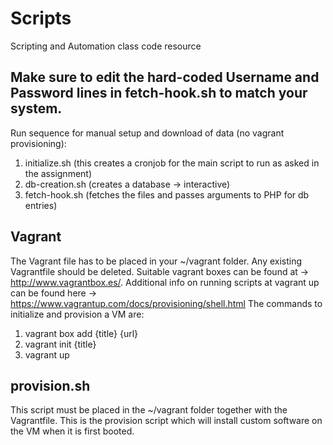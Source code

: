 # Scripts
Scripting and Automation class code resource

## Make sure to edit the hard-coded Username and Password lines in fetch-hook.sh to match your system.
Run sequence for manual setup and download of data (no vagrant provisioning):
1) initialize.sh (this creates a cronjob for the main script to run as asked in the assignment)
2) db-creation.sh (creates a database -> interactive)
3) fetch-hook.sh (fetches the files and passes arguments to PHP for db entries)

## Vagrant
The Vagrant file has to be placed in your ~/vagrant folder. Any existing Vagrantfile should be deleted.
Suitable vagrant boxes can be found at -> http://www.vagrantbox.es/.
Additional info on running scripts at vagrant up can be found here -> https://www.vagrantup.com/docs/provisioning/shell.html
The commands to initialize and provision a VM are:
1) vagrant box add {title} {url}
2) vagrant init {title}
3) vagrant up
## provision.sh
This script must be placed in the ~/vagrant folder together with the Vagrantfile. This is the provision script which will install custom software on the VM when it is first booted.
